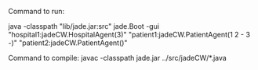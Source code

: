 Command to run:

java -classpath "lib/jade.jar:src" jade.Boot -gui "hospital1:jadeCW.HospitalAgent(3)" "patient1:jadeCW.PatientAgent(1 2 - 3 -)" "patient2:jadeCW.PatientAgent()"

Command to compile:
javac -classpath jade.jar ../src/jadeCW/*.java

